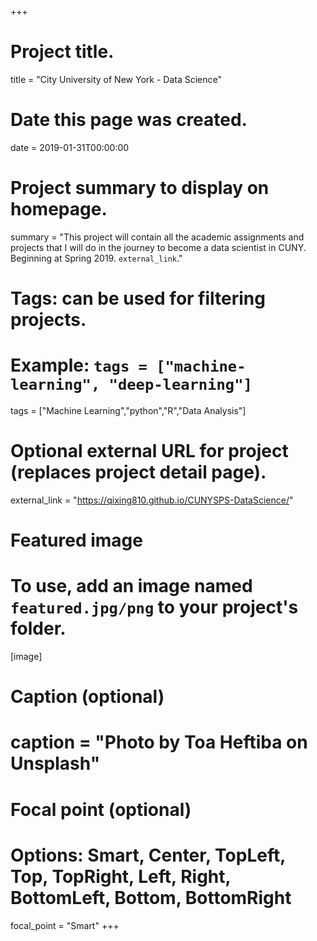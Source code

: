 +++
# Project title.
title = "City University of New York - Data Science"

# Date this page was created.
date = 2019-01-31T00:00:00

# Project summary to display on homepage.
summary = "This project will contain all the academic assignments and projects that I will do in the journey to become a data scientist in CUNY. Beginning at Spring 2019. `external_link`."

# Tags: can be used for filtering projects.
# Example: `tags = ["machine-learning", "deep-learning"]`
tags = ["Machine Learning","python","R","Data Analysis"]

# Optional external URL for project (replaces project detail page).
external_link = "https://qixing810.github.io/CUNYSPS-DataScience/"

# Featured image
# To use, add an image named `featured.jpg/png` to your project's folder. 
[image]
  # Caption (optional)
  # caption = "Photo by Toa Heftiba on Unsplash"

  # Focal point (optional)
  # Options: Smart, Center, TopLeft, Top, TopRight, Left, Right, BottomLeft, Bottom, BottomRight
  focal_point = "Smart"
+++
